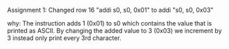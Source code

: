Assignment 1:
Changed row 16 "addi	s0, s0, 0x01" to addi	"s0, s0, 0x03"

why: The instruction adds 1 (0x01) to s0 which contains the value that is printed as ASCII. By changing the added value 
to 3 (0x03) we increment by 3 instead only print every 3rd character. 

